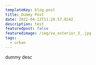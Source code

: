 ```yaml
---
templateKey: blog-post
title: Dummy Post
date: 2022-04-12T11:28:57.824Z
description: test
featuredpost: false
featuredimage: /img/va_exterior_3_.jpg
tags:
  - urban
---
```

dummy desc